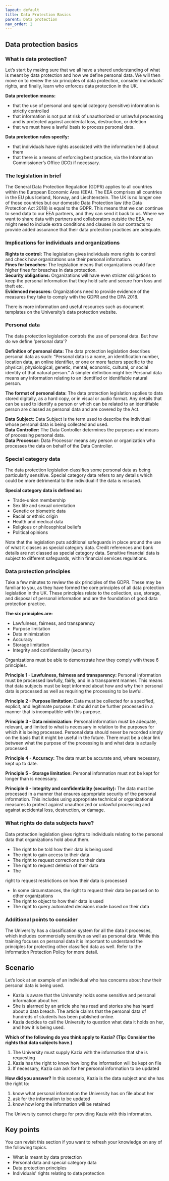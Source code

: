```yaml
---
layout: default
title: Data Protection Basics
parent: Data protection
nav_order: 2
---
```

##  Data protection basics

### What is data protection?
Let’s start by making sure that we all have a shared understanding of what is meant by data protection and how we define personal data. We will then move on to review the six principles of data protection, consider individuals’ rights, and finally, learn who enforces data protection in the UK.

**Data protection means:**
- that the use of personal and special category (sensitive) information is strictly controlled
- that information is not put at risk of unauthorized or unlawful processing and is protected against accidental loss, destruction, or deletion
- that we must have a lawful basis to process personal data.

**Data protection rules specify:**
- that individuals have rights associated with the information held about them
- that there is a means of enforcing best practice, via the Information Commissioner’s Office (ICO) if necessary.

### The legislation in brief
The General Data Protection Regulation (GDPR) applies to all countries within the European Economic Area (EEA). The EEA comprises all countries in the EU plus Iceland, Norway, and Liechtenstein. The UK is no longer one of those countries but our domestic Data Protection law (the Data Protection Act 2018) is equal to the GDPR. This means that we can continue to send data to our EEA partners, and they can send it back to us. Where we want to share data with partners and collaborators outside the EEA, we might need to include extra conditions and clauses in our contracts to provide added assurance that their data protection practices are adequate.

### Implications for individuals and organizations
**Rights to control:** The legislation gives individuals more rights to control and check how organizations use their personal information.  
**Fines for breaches:** The legislation means that organizations could face higher fines for breaches in data protection.  
**Security obligations:** Organizations will have even stricter obligations to keep the personal information that they hold safe and secure from loss and theft etc.  
**Evidenced measures:** Organizations need to provide evidence of the measures they take to comply with the GDPR and the DPA 2018.

There is more information and useful resources such as document templates on the University’s data protection website.

### Personal data
The data protection legislation controls the use of personal data. But how do we define ‘personal data'?

**Definition of personal data:**
The data protection legislation describes personal data as such: “Personal data is a name, an identification number, location data, an online identifier, or one or more factors specific to the physical, physiological, genetic, mental, economic, cultural, or social identity of that natural person.”
A simpler definition might be: Personal data means any information relating to an identified or identifiable natural person.

**The format of personal data:**
The data protection legislation applies to data stored digitally, as a hard copy, or in visual or audio format. Any details that can be used to identify a person or which can be related to an identifiable person are classed as personal data and are covered by the Act.

**Data Subject:** Data Subject is the term used to describe the individual whose personal data is being collected and used.  
**Data Controller:** The Data Controller determines the purposes and means of processing personal data.  
**Data Processor:** Data Processor means any person or organization who processes the data on behalf of the Data Controller.

### Special category data
The data protection legislation classifies some personal data as being particularly sensitive. Special category data refers to any details which could be more detrimental to the individual if the data is misused.

**Special category data is defined as:**
- Trade-union membership
- Sex life and sexual orientation
- Genetic or biometric data
- Racial or ethnic origin
- Health and medical data
- Religious or philosophical beliefs
- Political opinions

Note that the legislation puts additional safeguards in place around the use of what it classes as special category data. Credit references and bank details are not classed as special category data. Sensitive financial data is subject to different safeguards, within financial services regulations.

### Data protection principles
Take a few minutes to review the six principles of the GDPR. These may be familiar to you, as they have formed the core principles of all data protection legislation in the UK. These principles relate to the collection, use, storage, and disposal of personal information and are the foundation of good data protection practice.

**The six principles are:**
- Lawfulness, fairness, and transparency
- Purpose limitation
- Data minimization
- Accuracy
- Storage limitation
- Integrity and confidentiality (security)

Organizations must be able to demonstrate how they comply with these 6 principles.

**Principle 1 - Lawfulness, fairness and transparency:** Personal information must be processed lawfully, fairly, and in a transparent manner. This means that data subjects must be kept informed about how and why their personal data is processed as well as requiring the processing to be lawful.

**Principle 2 - Purpose limitation:** Data must be collected for a specified, explicit, and legitimate purpose. It should not be further processed in a manner that is incompatible with this purpose.

**Principle 3 - Data minimization:** Personal information must be adequate, relevant, and limited to what is necessary in relation to the purposes for which it is being processed. Personal data should never be recorded simply on the basis that it might be useful in the future. There must be a clear link between what the purpose of the processing is and what data is actually processed.

**Principle 4 - Accuracy:** The data must be accurate and, where necessary, kept up to date.

**Principle 5 - Storage limitation:** Personal information must not be kept for longer than is necessary.

**Principle 6 - Integrity and confidentiality (security):** The data must be processed in a manner that ensures appropriate security of the personal information. This includes using appropriate technical or organizational measures to protect against unauthorized or unlawful processing and against accidental loss, destruction, or damage.

### What rights do data subjects have?
Data protection legislation gives rights to individuals relating to the personal data that organizations hold about them.

- The right to be told how their data is being used
- The right to gain access to their data
- The right to request corrections to their data
- The right to request deletion of their data
- The

 right to request restrictions on how their data is processed
- In some circumstances, the right to request their data be passed on to other organizations
- The right to object to how their data is used
- The right to query automated decisions made based on their data

### Additional points to consider
The University has a classification system for all the data it processes, which includes commercially sensitive as well as personal data. While this training focuses on personal data it is important to understand the principles for protecting other classified data as well. Refer to the Information Protection Policy for more detail.

## Scenario
Let’s look at an example of an individual who has concerns about how their personal data is being used.

- Kazia is aware that the University holds some sensitive and personal information about her.
- She is alarmed by an article she has read and stories she has heard about a data breach. The article claims that the personal data of hundreds of students has been published online.
- Kazia decides to call the University to question what data it holds on her, and how it is being used.

**Which of the following do you think apply to Kazia? (Tip: Consider the rights that data subjects have.)**
1. The University must supply Kazia with the information that she is requesting
2. Kazia has the right to know how long the information will be kept on file
3. If necessary, Kazia can ask for her personal information to be updated

**How did you answer?** In this scenario, Kazia is the data subject and she has the right to:
1. know what personal information the University has on file about her
2. ask for the information to be updated
3. know how long the information will be retained

The University cannot charge for providing Kazia with this information.

## Key points
You can revisit this section if you want to refresh your knowledge on any of the following topics.

- What is meant by data protection
- Personal data and special category data
- Data protection principles
- Individuals' rights relating to data protection
